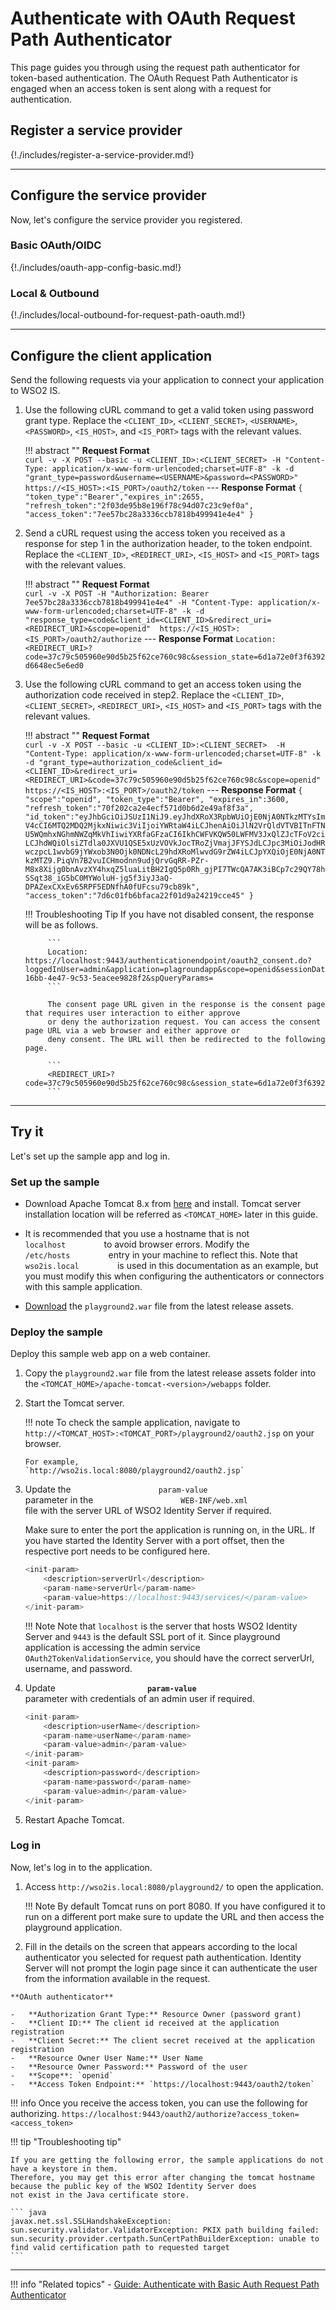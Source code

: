 # Authenticate with OAuth Request Path Authenticator

This page guides you through using the request path authenticator for token-based authentication. 
The OAuth Request Path Authenticator is engaged when an access token is sent along with a request for authentication.

## Register a service provider

{!./includes/register-a-service-provider.md!}

----

## Configure the service provider

Now, let's configure the service provider you registered.

### Basic OAuth/OIDC

{!./includes/oauth-app-config-basic.md!}

<!--{!./includes/oauth-app-config-advanced-tip.md!}-->

### Local & Outbound

{!./includes/local-outbound-for-request-path-oauth.md!}

----

## Configure the client application

Send the following requests via your application to connect your application to WSO2 IS.

1. Use the following cURL command to get a valid token using password grant type. Replace the `<CLIENT_ID>`, `<CLIENT_SECRET>`, `<USERNAME>`, `<PASSWORD>`, `<IS_HOST>`, and `<IS_PORT>` tags with the relevant values.

    !!! abstract ""
        **Request Format**    
        ```
        curl -v -X POST --basic -u <CLIENT_ID>:<CLIENT_SECRET> -H "Content-Type: application/x-www-form-urlencoded;charset=UTF-8" -k -d "grant_type=password&username=<USERNAME>&password=<PASSWORD>" https://<IS_HOST>:<IS_PORT>/oauth2/token
        ```
        ---
        **Response Format**
        ```
        {
            "token_type":"Bearer","expires_in":2655,
            "refresh_token":"2f03de95b8e196f78c94d07c23c9ef0a",
            "access_token":"7ee57bc28a3336ccb7818b499941e4e4"
        }
        ```

2. Send a cURL request using the access token you received as a response for step 1 in the authorization header, to the token endpoint. Replace the `<CLIENT_ID>`, `<REDIRECT_URI>`, `<IS_HOST>` and `<IS_PORT>` tags with the relevant values.

    !!! abstract ""
        **Request Format**    
        ```
        curl -v -X POST -H "Authorization: Bearer 7ee57bc28a3336ccb7818b499941e4e4" -H "Content-Type: application/x-www-form-urlencoded;charset=UTF-8" -k -d "response_type=code&client_id=<CLIENT_ID>&redirect_uri=<REDIRECT_URI>&scope=openid"  https://<IS_HOST>:<IS_PORT>/oauth2/authorize
        ```
        ---
        **Response Format**
        ```
        Location: <REDIRECT_URI>?code=37c79c505960e90d5b25f62ce760c98c&session_state=6d1a72e0f3f6392d6648ec5e6ed0
        ```
    
3. Use the following cURL command to get an access token using the authorization code received in step2. Replace the `<CLIENT_ID>`, `<CLIENT_SECRET>`, `<REDIRECT_URI>`, `<IS_HOST>` and `<IS_PORT>` tags with the relevant values.

    !!! abstract ""
        **Request Format**    
        ```
        curl -v -X POST --basic -u <CLIENT_ID>:<CLIENT_SECRET>  -H "Content-Type: application/x-www-form-urlencoded;charset=UTF-8" -k -d "grant_type=authorization_code&client_id=<CLIENT_ID>&redirect_uri=<REDIRECT_URI>&code=37c79c505960e90d5b25f62ce760c98c&scope=openid" https://<IS_HOST>:<IS_PORT>/oauth2/token
        ```
         ---
        **Response Format**
        ```
        { 
            "scope":"openid",
            "token_type":"Bearer",
            "expires_in":3600,
            "refresh_token":"70f202ca2e4ecf571d0b6d2e49af8f3a",
            "id_token":"eyJhbGciOiJSUzI1NiJ9.eyJhdXRoX3RpbWUiOjE0NjA0NTkzMTYsImV4cCI6MTQ2MDQ2MjkxNiwic3ViIjoiYWRtaW4iLCJhenAiOiJlN2VrQldVTVBITnFTNU5WQmhxNGhmNWZqMkVhIiwiYXRfaGFzaCI6IkhCWFVKQW50LWFMV3JxQlZJcTFoV2ciLCJhdWQiOlsiZTdla0JXVU1QSE5xUzVOVkJocTRoZjVmajJFYSJdLCJpc3MiOiJodHRwczpcL1wvbG9jYWxob3N0Ojk0NDNcL29hdXRoMlwvdG9rZW4iLCJpYXQiOjE0NjA0NTkzMTZ9.PiqVn7B2vuICHmodnn9udjQrvGqRR-PZr-M8x8Xijg0bnAvzXY4hxqZ5luaLitBH2IgQ5p0Rh_gjPI7TWcQA7AK3iBCp7c29QY78hSSqt38_iG5bC0MYWoluH-jg5f3iyJ3aQ-DPAZexCXxEv65RPF5EDNfhA0fUFcsu79cb89k",
            "access_token":"7d6c01fb6bfaca22f01d9a24219cce45"
        }
        ```
 
    !!! Troubleshooting Tip 
            If you have not disabled consent, the response will be as follows.
        
            ``` 
            Location: https://localhost:9443/authenticationendpoint/oauth2_consent.do?loggedInUser=admin&application=plagroundapp&scope=openid&sessionDataKeyConsent=a14f4a5d-16bb-4e47-9c53-5eacee9828f2&spQueryParams=
            ```
        
            The consent page URL given in the response is the consent page that requires user interaction to either approve
            or deny the authorization request. You can access the consent page URL via a web browser and either approve or
            deny consent. The URL will then be redirected to the following page.
            
            ```
            <REDIRECT_URI>?code=37c79c505960e90d5b25f62ce760c98c&session_state=6d1a72e0f3f6392d6648ec5e6ed0
            ```
------

## Try it

Let's set up the sample app and log in.

### Set up the sample 

- Download Apache Tomcat 8.x from
[here](https://tomcat.apache.org/download-80.cgi) and install. Tomcat
server installation location will be referred as `<TOMCAT_HOME>` later
in this guide.
        
- It is recommended that you use a hostname that is not
`          localhost         ` to avoid browser errors. Modify the
`          /etc/hosts         ` entry in your machine to reflect this.
Note that `          wso2is.local         ` is used in
this documentation as an example, but you must modify this when
configuring the authenticators or connectors with this sample
application.

-   [Download](https://github.com/wso2/samples-is/releases/download/v4.3.0/playground2.war)
   the `playground2.war` file from the latest release assets.

### Deploy the sample

Deploy this sample web app on a web container.

1.  Copy the `playground2.war` file from the latest release assets
    folder into the `<TOMCAT_HOME>/apache-tomcat-<version>/webapps` folder.

2.  Start the Tomcat server.

	!!! note 
		To check the sample application, navigate to
		`http://<TOMCAT_HOST>:<TOMCAT_PORT>/playground2/oauth2.jsp`
		on your browser.

		For example,
		`http://wso2is.local:8080/playground2/oauth2.jsp`

3.	Update the `                    param-value                   `
	parameter in the
	`                    WEB-INF/web.xml                   `
	file with the server URL of WSO2 Identity Server if
	required.  

	Make sure to enter the port the application is running on,
	in the URL. If you have started the Identity Server with a
	port offset, then the respective port needs to be
	configured here.

	``` java
	<init-param>
		<description>serverUrl</description>
		<param-name>serverUrl</param-name>
		<param-value>https://localhost:9443/services/</param-value>
	</init-param>
	```
	
	!!! Note 
		Note that `localhost` is the server that hosts WSO2 Identity
		Server and `9443` is the default SSL port of it. Since playground application is accessing the admin
		service `OAuth2TokenValidationService`, you should have the
		correct serverUrl, username, and password.
		
4.	Update
	**`                     param-value                    `**
	parameter with credentials of an admin user if required.

	``` java
	<init-param>
		<description>userName</description>
		<param-name>userName</param-name>
		<param-value>admin</param-value>
	</init-param>
	<init-param>
		<description>password</description>
		<param-name>password</param-name>
		<param-value>admin</param-value>
	</init-param>
	```

5.	Restart Apache Tomcat. 

### Log in

Now, let's log in to the application.

1. Access `http://wso2is.local:8080/playground2/` to open the application.

    !!! Note
        By default Tomcat runs on port 8080. If you have configured it to run on a different port make sure to update the URL and then access the playground application.  

2.   Fill in the details on the screen that appears according to the local authenticator you selected for request path authentication. Identity Server will not prompt the login page since it can authenticate the user from the information available in the request.

    **OAuth authenticator**

    -   **Authorization Grant Type:** Resource Owner (password grant)
    -   **Client ID:** The client id received at the application registration  
    -   **Client Secret:** The client secret received at the application registration 
    -   **Resource Owner User Name:** User Name
    -   **Resource Owner Password:** Password of the user
    -   **Scope**: `openid`
    -   **Access Token Endpoint:** `https://localhost:9443/oauth2/token`
 
!!! info
    Once you receive the access token, you can use the following for authorizing.
    ```https://localhost:9443/oauth2/authorize?access_token=<access_token>```
         

!!! tip "Troubleshooting tip"

	If you are getting the following error, the sample applications do not have a keystore in them.
	Therefore, you may get this error after changing the tomcat hostname because the public key of the WSO2 Identity Server does
	not exist in the Java certificate store.

	``` java
	javax.net.ssl.SSLHandshakeException: sun.security.validator.ValidatorException: PKIX path building failed: 			sun.security.provider.certpath.SunCertPathBuilderException: unable to find valid certification path to requested target
	```

------

!!! info "Related topics"
     -   [Guide: Authenticate with Basic Auth Request Path Authenticator](basic-auth-request-path.md)

           